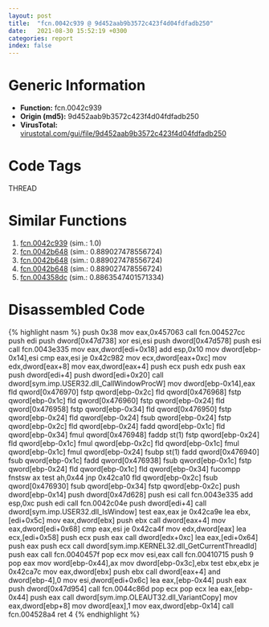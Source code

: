 ```yaml
---
layout: post
title:  "fcn.0042c939 @ 9d452aab9b3572c423f4d04fdfadb250"
date:   2021-08-30 15:52:19 +0300
categories: report
index: false
---
```


# Generic Information
- **Function:** fcn.0042c939
- **Origin (md5):** 9d452aab9b3572c423f4d04fdfadb250
- **VirusTotal:** [virustotal.com/gui/file/9d452aab9b3572c423f4d04fdfadb250][virustotal_ref]

# Code Tags
<span class="tag" id="THREAD">THREAD</span>


# Similar Functions

1. [fcn.0042c939][similar_1_ref] (sim.: 1.0)
2. [fcn.0042b648][similar_2_ref] (sim.: 0.889027478556724)
3. [fcn.0042b648][similar_3_ref] (sim.: 0.889027478556724)
4. [fcn.0042b648][similar_4_ref] (sim.: 0.889027478556724)
5. [fcn.004358dc][similar_5_ref] (sim.: 0.8863547401571334)


# Disassembled Code

{% highlight nasm %}
push 0x38
mov eax,0x457063
call fcn.004527cc
push edi
push dword[0x47d738]
xor esi,esi
push dword[0x47d578]
push esi
call fcn.0043e335
mov eax,dword[edi+0x18]
add esp,0x10
mov dword[ebp-0x14],esi
cmp eax,esi
je 0x42c982
mov ecx,dword[eax+0xc]
mov edx,dword[eax+8]
mov eax,dword[eax+4]
push ecx
push edx
push eax
push dword[edi+4]
push dword[edi+0x20]
call dword[sym.imp.USER32.dll_CallWindowProcW]
mov dword[ebp-0x14],eax
fld qword[0x476970]
fstp qword[ebp-0x2c]
fld qword[0x476968]
fstp qword[ebp-0x1c]
fld qword[0x476960]
fstp qword[ebp-0x24]
fld qword[0x476958]
fstp qword[ebp-0x34]
fld qword[0x476950]
fstp qword[ebp-0x24]
fld qword[ebp-0x24]
fsub qword[ebp-0x24]
fstp qword[ebp-0x2c]
fld qword[ebp-0x24]
fadd qword[ebp-0x1c]
fld qword[ebp-0x34]
fmul qword[0x476948]
faddp st(1)
fstp qword[ebp-0x24]
fld qword[ebp-0x1c]
fmul qword[ebp-0x2c]
fld qword[ebp-0x1c]
fmul qword[ebp-0x1c]
fmul qword[ebp-0x24]
fsubp st(1)
fadd qword[0x476940]
fsub qword[ebp-0x1c]
fadd qword[0x476938]
fsub qword[ebp-0x1c]
fstp qword[ebp-0x24]
fld qword[ebp-0x1c]
fld qword[ebp-0x34]
fucompp 
fnstsw ax
test ah,0x44
jnp 0x42ca10
fld qword[ebp-0x2c]
fsub qword[0x476930]
fsub qword[ebp-0x34]
fstp qword[ebp-0x2c]
push dword[ebp-0x14]
push dword[0x47d628]
push esi
call fcn.0043e335
add esp,0xc
push edi
call fcn.0042c04e
push dword[edi+4]
call dword[sym.imp.USER32.dll_IsWindow]
test eax,eax
je 0x42ca9e
lea ebx,[edi+0x5c]
mov eax,dword[ebx]
push ebx
call dword[eax+4]
mov eax,dword[edi+0x68]
cmp eax,esi
je 0x42ca4f
mov edx,dword[eax]
lea ecx,[edi+0x58]
push ecx
push eax
call dword[edx+0xc]
lea eax,[edi+0x64]
push eax
push ecx
call dword[sym.imp.KERNEL32.dll_GetCurrentThreadId]
push eax
call fcn.0040457f
pop ecx
mov esi,eax
call fcn.00410715
push 9
pop eax
mov word[ebp-0x44],ax
mov dword[ebp-0x3c],ebx
test ebx,ebx
je 0x42ca7c
mov eax,dword[ebx]
push ebx
call dword[eax+4]
and dword[ebp-4],0
mov esi,dword[edi+0x6c]
lea eax,[ebp-0x44]
push eax
push dword[0x47d954]
call fcn.0044c86d
pop ecx
pop ecx
lea eax,[ebp-0x44]
push eax
call dword[sym.imp.OLEAUT32.dll_VariantCopy]
mov eax,dword[ebp+8]
mov dword[eax],1
mov eax,dword[ebp-0x14]
call fcn.004528a4
ret 4
{% endhighlight %}


[similar_1_ref]: /report/fcn.0042c939@56a02334aea008c131d2741a089910fb
[similar_2_ref]: /report/fcn.0042b648@ab22d984f64f202bfb2e0f0e1f3a3f8f
[similar_3_ref]: /report/fcn.0042b648@d3ad46676721a96e1408ac558c298889
[similar_4_ref]: /report/fcn.0042b648@074a6a8502a27e18f8b5ea831bacabad
[similar_5_ref]: /report/fcn.004358dc@820356b443df86d107b675e725c13af0
[virustotal_ref]: https://www.virustotal.com/gui/file/9d452aab9b3572c423f4d04fdfadb250
